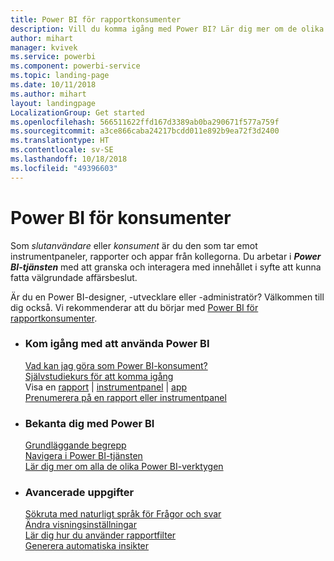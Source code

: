 ```yaml
---
title: Power BI för rapportkonsumenter
description: Vill du komma igång med Power BI? Lär dig mer om de olika produkter och tjänster som utgör Power BI och se vad du kan göra med dem.
author: mihart
manager: kvivek
ms.service: powerbi
ms.component: powerbi-service
ms.topic: landing-page
ms.date: 10/11/2018
ms.author: mihart
layout: landingpage
LocalizationGroup: Get started
ms.openlocfilehash: 566511622ffd167d3389ab0ba290671f577a759f
ms.sourcegitcommit: a3ce866caba24217bcdd011e892b9ea72f3d2400
ms.translationtype: HT
ms.contentlocale: sv-SE
ms.lasthandoff: 10/18/2018
ms.locfileid: "49396603"
---
```

# <a name="power-bi-for-consumers"></a>Power BI för konsumenter
Som *slutanvändare* eller *konsument* är du den som tar emot instrumentpaneler, rapporter och appar från kollegorna. Du arbetar i ***Power BI-tjänsten*** med att granska och interagera med innehållet i syfte att kunna fatta välgrundade affärsbeslut.

Är du en Power BI-designer, -utvecklare eller -administratör? Välkommen till dig också. Vi rekommenderar att du börjar med [Power BI för rapportkonsumenter](../power-bi-creator-landing.md).

<ul class="panelContent cardsF"> 
              <li> 
                             <div class="cardSize"> 
                                           <div class="cardPadding"> 
                                                          <div class="card"> 
                                                                        <div class="cardText"> 
                                                                                      <h3>Kom igång med att använda Power BI</h3> 
                                                                                      <p></p>
                                                                                            <a href="end-user-consumer.md">Vad kan jag göra som Power BI-konsument?</a><br/> 
                                                                                            <a href="../service-get-started.md">Självstudiekurs för att komma igång</a><br/>
Visa en <a href="end-user-report-open.md">rapport</a> | <a href="end-user-dashboard-open.md">instrumentpanel</a> | <a href="end-user-apps.md">app</a><br/> 
                                                                                            <!--<a href="end-user-collaborate.md">Collaborate</a><br/> -->
                                                                                            <a href="end-user-subscribe.md">Prenumerera på en rapport eller instrumentpanel</a><br/> 
                                                                        </div> 
                                                          </div> 
                                           </div> 
                             </div> 
              </li>
              <li> 
                             <div class="cardSize"> 
                                           <div class="cardPadding"> 
                                                          <div class="card"> 
                                                                        <div class="cardText"> 
                                                                                      <h3>Bekanta dig med Power BI</h3> 
                                                                                      <p></p>
                                                                                            <a href="end-user-basic-concepts.md">Grundläggande begrepp</a><br/>
                                                                                            <a href="end-user-experience.md">Navigera i Power BI-tjänsten</a><br/> 
                                                                                            <a href="../power-bi-overview.md">Lär dig mer om alla de olika Power BI-verktygen</a><br/> 
                                                                                            <!--<a href="end-user-faq.md">FAQ: Frequently Asked Questions</a> -->
                                                                        </div> 
                                                          </div> 
                                           </div> 
                             </div> 
              </li>
              <li> 
                             <div class="cardSize"> 
                                           <div class="cardPadding"> 
                                                          <div class="card"> 
                                                                        <div class="cardText"> 
                                                                                      <h3>Avancerade uppgifter</h3> 
                                                                                      <p></p>
                                                                                            <a href="end-user-q-and-a.md">Sökruta med naturligt språk för Frågor och svar</a><br/> 
                                                                                            <a href="end-user-focus.md">Ändra visningsinställningar</a><br/> 
                                                                                            <a href="end-user-report-filter.md">Lär dig hur du använder rapportfilter</a><br> 
                                                                                            <a href="end-user-insights.md">Generera automatiska insikter</a><br/> 
                                                                        </div> 
                                                          </div> 
                                           </div> 
                             </div> 
              </li>
</ul>


